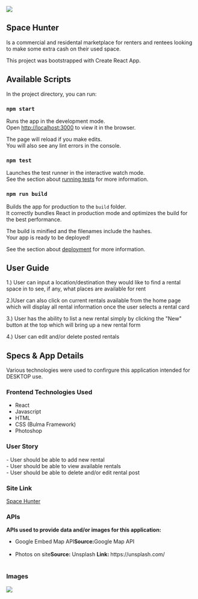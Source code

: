 <img src="https://github.com/JustinKlass/spaceHunter-FrontEnd/public/images/spaceHunterLogo4.png"></img>

<h2>Space Hunter</h2>
<p>Is a commercial and residental marketplace for renters and rentees looking to make some extra cash on their used space.</p>

This project was bootstrapped with Create React App.

## Available Scripts

In the project directory, you can run:

### `npm start`

Runs the app in the development mode.<br />
Open [http://localhost:3000](http://localhost:3000) to view it in the browser.

The page will reload if you make edits.<br />
You will also see any lint errors in the console.

### `npm test`

Launches the test runner in the interactive watch mode.<br />
See the section about [running tests](https://facebook.github.io/create-react-app/docs/running-tests) for more information.

### `npm run build`

Builds the app for production to the `build` folder.<br />
It correctly bundles React in production mode and optimizes the build for the best performance.

The build is minified and the filenames include the hashes.<br />
Your app is ready to be deployed!

See the section about [deployment](https://facebook.github.io/create-react-app/docs/deployment) for more information.

<h2>User Guide</h2>
1.) User can input a location/destination they would like to find a rental space in to see, if any, what places are available for rent<br/>
<p></p>
2.)User can also click on current rentals available from the home page which will display all rental information once the user selects a rental card<br/>
<p></p>
3.) User has the ability to list a new rental simply by clicking the "New" button at the top which will bring up a new rental form<br/>
<p></p>
4.) User can edit and/or delete posted rentals<br/>
<p></p>

<h2>Specs & App Details</h2>
Various technologies were used to confirgure this application intended for DESKTOP use.

<h3>Frontend Technologies Used</h3>
<ul>
 <li>React</li>
 <li>Javascript</li>
<li>HTML</li>
<li>CSS (Bulma Framework)</li>
 <li>Photoshop</li>
</ul>
  
<h3>User Story</h3>
- User should be able to add new rental<br/>
- User should be able to view available rentals<br/>
- User should be able to delete and/or edit rental post<br/>

<h3>Site Link</h3>
<a href="http://spacehunter.surge.sh/"> Space Hunter </a>

<h3>APIs</h3>
<p><strong>APIs used to provide data and/or images for this application:</strong></p>
<ul>
<li>Google Embed Map API<strong>Source:</strong>Google Map API </li><br/>
<li>Photos on site<strong>Source:</strong> Unsplash <strong>Link: </strong>https://unsplash.com/</li><br/>
</ul>

<h3>Images</h3>
<img src="https://github.com/JustinKlass/spaceHunter-FrontEnd/public/images/responsiveDesign.png"></img>
